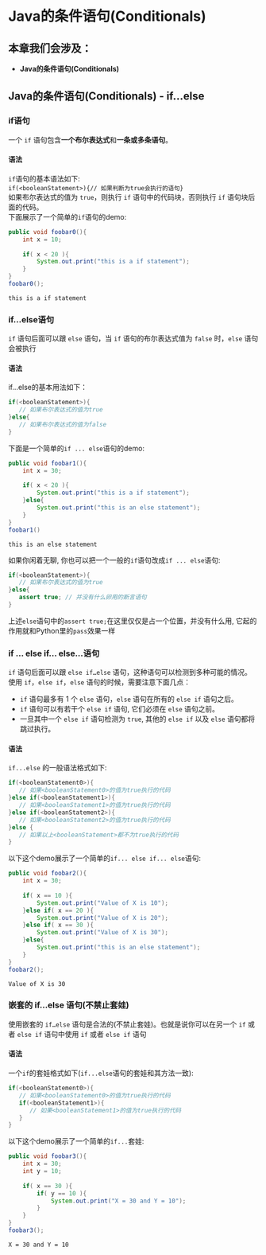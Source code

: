 
# Java的条件语句(Conditionals)

## 本章我们会涉及：
- <b>Java的条件语句(Conditionals)</b>
    
## Java的条件语句(Conditionals) - if...else
### if语句
一个 `if` 语句包含<b>一个布尔表达式</b>和<b>一条或多条语句</b>。
#### 语法
`if`语句的基本语法如下:<br>
`if(<booleanStatement>){// 如果判断为true会执行的语句}`<br>
如果布尔表达式的值为 `true`，则执行 `if` 语句中的代码块，否则执行 `if` 语句块后面的代码。<br>
下面展示了一个简单的`if`语句的demo:


```Java
public void foobar0(){
    int x = 10;
 
    if( x < 20 ){
        System.out.print("this is a if statement");
    }
}
foobar0();
```

    this is a if statement

### if...else语句
`if` 语句后面可以跟 `else` 语句，当 `if` 语句的布尔表达式值为 `false` 时，`else` 语句会被执行
#### 语法
if...else的基本用法如下：


```Java
if(<booleanStatement>){
   // 如果布尔表达式的值为true
}else{
   // 如果布尔表达式的值为false
}
```

下面是一个简单的`if ... else`语句的demo:


```Java
public void foobar1(){
    int x = 30;
 
    if( x < 20 ){
        System.out.print("this is a if statement");
    }else{
        System.out.print("this is an else statement");
    }
}
foobar1()
```

    this is an else statement

如果你闲着无聊, 你也可以把一个一般的`if`语句改成`if ... else`语句:


```Java
if(<booleanStatement>){
   // 如果布尔表达式的值为true
}else{
   assert true; // 并没有什么卵用的断言语句
}
```

上述`else`语句中的`assert true;`在这里仅仅是占一个位置，并没有什么用, 它起的作用就和Python里的`pass`效果一样

### if ... else if... else...语句
`if` 语句后面可以跟 `else if…else` 语句，这种语句可以检测到多种可能的情况。<br>
使用 `if`，`else if`，`else` 语句的时候，需要注意下面几点：
- `if` 语句最多有 1 个 `else` 语句，`else` 语句在所有的 `else if` 语句之后。
- `if` 语句可以有若干个 `else if` 语句, 它们必须在 `else` 语句之前。
- 一旦其中一个 `else if` 语句检测为 `true`, 其他的 `else if` 以及 `else` 语句都将跳过执行。

#### 语法
`if...else` 的一般语法格式如下:


```Java
if(<booleanStatement0>){
   // 如果<booleanStatement0>的值为true执行的代码
}else if(<booleanStatement1>){
   // 如果<booleanStatement1>的值为true执行的代码
}else if(<booleanStatement2>){
   // 如果<booleanStatement2>的值为true执行的代码
}else {
   // 如果以上<booleanStatement>都不为true执行的代码
}
```

以下这个demo展示了一个简单的`if... else if... else`语句:


```Java
public void foobar2(){
    int x = 30;
 
    if( x == 10 ){
        System.out.print("Value of X is 10");
    }else if( x == 20 ){
        System.out.print("Value of X is 20");
    }else if( x == 30 ){
        System.out.print("Value of X is 30");
    }else{
        System.out.print("this is an else statement");
    }
}
foobar2();
```

    Value of X is 30

### 嵌套的 if…else 语句(不禁止套娃)
使用嵌套的 `if…else` 语句是合法的(不禁止套娃)。也就是说你可以在另一个 `if` 或者 `else if` 语句中使用 `if` 或者 `else if` 语句
#### 语法
一个`if`的套娃格式如下(`if...else`语句的套娃和其方法一致): 


```Java
if(<booleanStatement0>){
   // 如果<booleanStatement0>的值为true执行的代码
   if(<booleanStatement1>){
      // 如果<booleanStatement1>的值为true执行的代码
   }
}
```

以下这个demo展示了一个简单的`if...`套娃:


```Java
public void foobar3(){
    int x = 30;
    int y = 10;
 
    if( x == 30 ){
        if( y == 10 ){
            System.out.print("X = 30 and Y = 10");
        }
    }
}
foobar3();
```

    X = 30 and Y = 10
